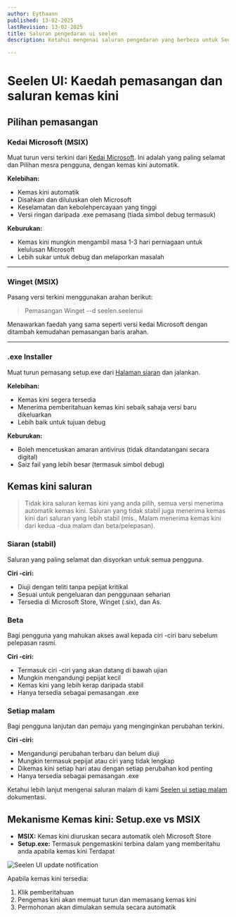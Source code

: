 ```yaml
---
author: Eythaann
published: 13-02-2025
lastRevision: 13-02-2025
title: Saluran pengedaran ui seelen
description: Ketahui mengenai saluran pengedaran yang berbeza untuk Seelen UI

---
```


# Seelen UI: Kaedah pemasangan dan saluran kemas kini

## Pilihan pemasangan

### Kedai Microsoft (MSIX)

Muat turun versi terkini dari
[Kedai Microsoft](https://www.microsoft.com/store). Ini adalah yang paling selamat dan
 Pilihan mesra pengguna, dengan kemas kini automatik.

**Kelebihan:**

* Kemas kini automatik
* Disahkan dan diluluskan oleh Microsoft
* Keselamatan dan kebolehpercayaan yang tinggi
* Versi ringan daripada .exe pemasang (tiada simbol debug termasuk)

**Keburukan:**

* Kemas kini mungkin mengambil masa 1-3 hari perniagaan untuk kelulusan Microsoft
* Lebih sukar untuk debug dan melaporkan masalah

***

### Winget (MSIX)

Pasang versi terkini menggunakan arahan berikut:

> Pemasangan Winget --d seelen.seelenui

Menawarkan faedah yang sama seperti versi kedai Microsoft dengan ditambah
 kemudahan pemasangan baris arahan.

***

### .exe Installer

Muat turun pemasang setup.exe dari
[Halaman siaran](https://github.com/eythaann/Seelen-UI/releases) dan jalankan.

**Kelebihan:**

* Kemas kini segera tersedia
* Menerima pemberitahuan kemas kini sebaik sahaja versi baru dikeluarkan
* Lebih baik untuk tujuan debug

**Keburukan:**

* Boleh mencetuskan amaran antivirus (tidak ditandatangani secara digital)
* Saiz fail yang lebih besar (termasuk simbol debug)

## Kemas kini saluran

> Tidak kira saluran kemas kini yang anda pilih, semua versi menerima automatik
>  kemas kini. Saluran yang tidak stabil juga menerima kemas kini dari saluran yang lebih stabil
>  (mis., Malam menerima kemas kini dari kedua -dua malam dan beta/pelepasan).

### Siaran (stabil)

Saluran yang paling selamat dan disyorkan untuk semua pengguna.

**Ciri -ciri:**

* Diuji dengan teliti tanpa pepijat kritikal
* Sesuai untuk pengeluaran dan penggunaan seharian
* Tersedia di Microsoft Store, Winget (.six), dan As.

### Beta

Bagi pengguna yang mahukan akses awal kepada ciri -ciri baru sebelum pelepasan rasmi.

**Ciri -ciri:**

* Termasuk ciri -ciri yang akan datang di bawah ujian
* Mungkin mengandungi pepijat kecil
* Kemas kini yang lebih kerap daripada stabil
* Hanya tersedia sebagai pemasangan .exe

### Setiap malam

Bagi pengguna lanjutan dan pemaju yang menginginkan perubahan terkini.

**Ciri -ciri:**

* Mengandungi perubahan terbaru dan belum diuji
* Mungkin termasuk pepijat atau ciri yang tidak lengkap
* Dikemas kini setiap hari atau dengan setiap perubahan kod penting
* Hanya tersedia sebagai pemasangan .exe

Ketahui lebih lanjut mengenai saluran malam di kami
[Seelen ui setiap malam](https://seelen.io/blog/nightly) dokumentasi.

## Mekanisme Kemas kini: Setup.exe vs MSIX

* **MSIX:** Kemas kini diuruskan secara automatik oleh Microsoft Store
* **Setup.exe:** Termasuk pengemaskini terbina dalam yang memberitahu anda apabila kemas kini
   Terdapat

![Seelen UI update notification](https://github.com/Seelen-Inc/slu-blog/blob/master/blog/seelen-ui-distribution-channels/image.png?raw=true)

Apabila kemas kini tersedia:

1. Klik pemberitahuan
2. Pengemas kini akan memuat turun dan memasang kemas kini
3. Permohonan akan dimulakan semula secara automatik
